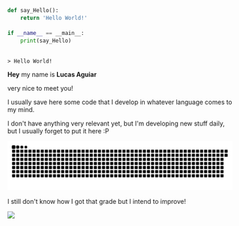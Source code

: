 ```python
def say_Hello():
    return 'Hello World!'

if __name__ == __main__:
    print(say_Hello)

```

````prompt

> Hello World!

````

**Hey** my name is __Lucas Aguiar__

very nice to meet you!

I usually save here some code that I develop in whatever language comes to my mind.

I don't have anything very relevant yet, but I'm developing new stuff daily, but I usually forget to put it here :P

![](https://raw.githubusercontent.com/lusqua/lusqua/3efcd51d5cb7020fe741a1bfd5b0ab72d817d9df/snk_gif.svg)


I still don't know how I got that grade but I intend to improve!

![](https://github-readme-stats.vercel.app/api?username=lusqua&show_icons=true&theme=dracula&include_all_commits=true&count_private=true)
